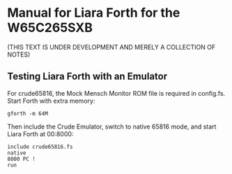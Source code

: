 # Manual for Liara Forth for the W65C265SXB

(THIS TEXT IS UNDER DEVELOPMENT AND MERELY A COLLECTION OF NOTES)


## Testing Liara Forth with an Emulator

For crude65816, the Mock Mensch Monitor ROM file is required in config.fs. Start
Forth with extra memory:
```
gforth -m 64M
```
Then include the Crude Emulator, switch to native 65816 mode, and start Liara
Forth at 00:8000:

```
include crude65816.fs
native
8000 PC !
run
```


